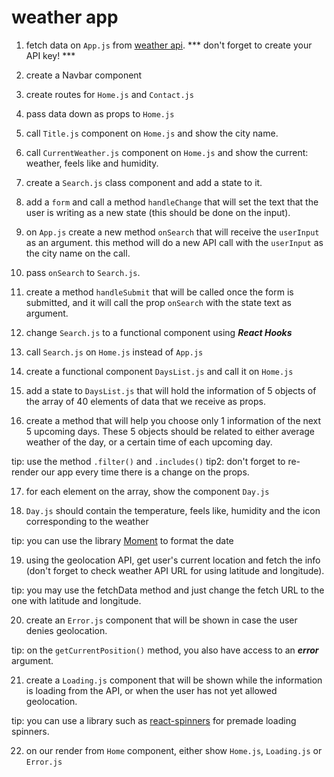 # weather app

1. fetch data on `App.js` from [weather api](https://openweathermap.org/forecast5). *** don't forget to create your API key! ***

2. create a Navbar component

3. create routes for `Home.js` and `Contact.js`

4. pass data down as props to `Home.js`

5. call `Title.js` component on `Home.js` and show the city name.

6. call `CurrentWeather.js` component on `Home.js` and show the current: weather, feels like and humidity.

7. create a `Search.js` class component and add a state to it.

8. add a `form` and call a method `handleChange` that will set the text that the user is writing as a new state (this should be done on the input).

9. on `App.js` create a new method `onSearch` that will receive the `userInput` as an argument. this method will do a new API call with the `userInput` as the city name on the call.

10. pass `onSearch` to `Search.js`.

11. create a method `handleSubmit` that will be called once the form is submitted, and it will call the prop `onSearch` with the state text as argument.

12. change `Search.js` to a functional component using ***React Hooks***

13. call `Search.js` on `Home.js` instead of `App.js`

14. create a functional component `DaysList.js` and call it on `Home.js`

15. add a state to `DaysList.js` that will hold the information of 5 objects of the array of 40 elements of data that we receive as props.

16. create a method that will help you choose only 1 information of the next 5 upcoming days. These 5 objects should be related to either average weather of the day, or a certain time of each upcoming day.

tip: use the method `.filter()` and `.includes()`
tip2: don't forget to re-render our app every time there is a change on the props.

17. for each element on the array, show the component `Day.js`

18. `Day.js` should contain the temperature, feels like, humidity and the icon corresponding to the weather

tip: you can use the library [Moment](https://www.npmjs.com/package/react-moment) to format the date

19. using the geolocation API, get user's current location and fetch the info (don't forget to check weather API URL for using latitude and longitude).

tip: you may use the fetchData method and just change the fetch URL to the one with latitude and longitude.

20. create an `Error.js` component that will be shown in case the user denies geolocation.

tip: on the `getCurrentPosition()` method, you also have access to an ***error*** argument.

21. create a `Loading.js` component that will be shown while the information is loading from the API, or when the user has not yet allowed geolocation.

tip: you can use a library such as [react-spinners](https://www.npmjs.com/package/react-spinners) for premade loading spinners.

22. on our render from `Home` component, either show `Home.js`, `Loading.js` or `Error.js`
